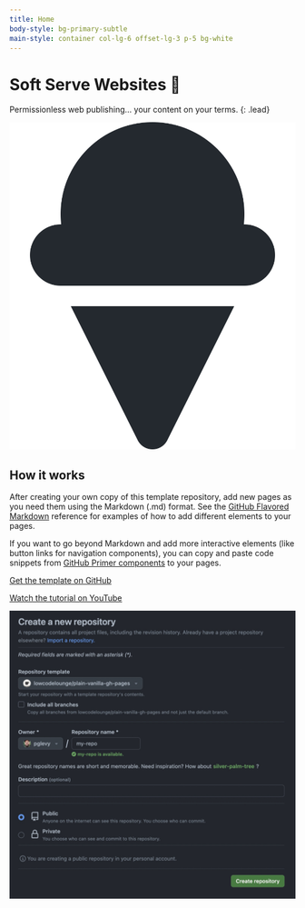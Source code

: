```yaml
---
title: Home
body-style: bg-primary-subtle
main-style: container col-lg-6 offset-lg-3 p-5 bg-white
---
```


# Soft Serve Websites 🍦

Permissionless web publishing… your content on your terms.
{: .lead}

![ice cream](assets/img/ice-cream-solid.svg)

## How it works

After creating your own copy of this template repository, add new pages as you need them using the Markdown (.md) format. See the [GitHub Flavored Markdown](https://guides.github.com/features/mastering-markdown/) reference for examples of how to add different elements to your pages.

If you want to go beyond Markdown and add more interactive elements (like button links for navigation components), you can copy and paste code snippets from [GitHub Primer components](https://primer.style/css/components) to your pages.

<p class="text-center">
  <a href="https://github.com/lowcodelounge/plain-vanilla-gh-pages" class="btn btn-primary btn-lg">Get the template on GitHub</a>
</p>
<p class="text-center">
  <a href="https://youtu.be/jlkHEmgQhGU" class="btn btn-secondary">Watch the tutorial on YouTube</a>
</p>

<div class="card shadow-lg">
  <img src="assets/img/create-repo.jpg" alt="Screenshot of create a new repository action" class="object-fit-cover border rounded">
</div>
